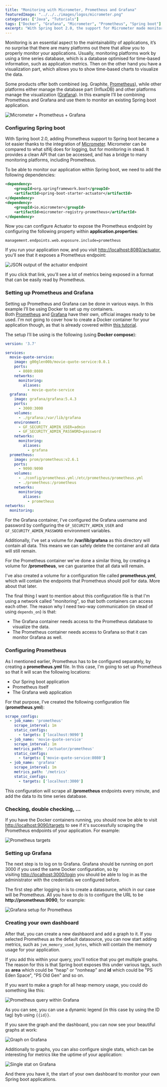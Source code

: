 ```yaml
---
title: "Monitoring with Micrometer, Prometheus and Grafana"
featuredImage: "../../../images/logos/micrometer.png"
categories: ["Java", "Tutorials"]
tags: ["Docker", "Grafana", "Micrometer", "Prometheus", "Spring boot"]
excerpt: "With Spring boot 2.0, the support for Micrometer made monitoring a lot easier. In this tutorial we'll see how we can use it with Grafana and Prometheus."
---
```


Monitoring is an essential aspect to the maintainability of applications, it’s no surprise that there are many platforms out there that allow you to properly monitor your applications. Usually, monitoring platforms work by using a time series database, which is a database optimised for time-based information, such as application metrics. Then on the other hand you have a visualization part, which allows you to show time-based charts to visualize the data.

Some products offer both combined (eg. Graphite, [Prometheus](https://prometheus.io/)), while other platforms either manage the database part (InfluxDB) and other platforms manage the visualization ([Grafana](https://grafana.com/)). In this example I’ll be combining Prometheus and Grafana and use them to monitor an existing Spring boot application.

![Micrometer + Prometheus + Grafana](./images/micrometer-prometheus-grafana.png)

### Configuring Spring boot

With Spring boot 2.0, adding Prometheus support to Spring boot became a lot easier thanks to the integration of [Micrometer](https://micrometer.io/). Micrometer can be compared to what slf4j does for logging, but for monitoring in stead. It provides a clean API that can be accessed, and has a bridge to many monitoring platforms, including Prometheus.

To be able to monitor our application within Spring boot, we need to add the following dependencies:

```xml
<dependency>
    <groupId>org.springframework.boot</groupId>
    <artifactId>spring-boot-starter-actuator</artifactId>
</dependency>
<dependency>
    <groupId>io.micrometer</groupId>
    <artifactId>micrometer-registry-prometheus</artifactId>
</dependency>
```

Now you can configure Actuator to expose the Prometheus endpoint by configuring the following property within **application.properties**:

```
management.endpoints.web.exposure.include=prometheus
```

If you run your application now, and you visit [http://localhost:8080/actuator](http://localhost:8080/actuator), you'll see that it exposes a Prometheus endpoint:

![JSON output of the actuator endpoint](./images/Screenshot-2019-02-10-22.03.32.png)

If you click that link, you'll see a lot of metrics being exposed in a format that can be easily read by Prometheus.

### Setting up Prometheus and Grafana

Setting up Prometheus and Grafana can be done in various ways. In this example I’ll be using Docker to set up my containers. Both [Prometheus](https://hub.docker.com/r/prom/prometheus/) and [Grafana](https://hub.docker.com/r/grafana/grafana/) have their own, official images ready to be used. I'm not going to cover how to create a Docker container for your application though, as that is already covered within [this tutorial](/docker-spring-boot/).

The setup I’ll be using is the following (using **Docker compose**):

```yaml
version: '3.7'

services:
  movie-quote-service:
    image: g00glen00b/movie-quote-service:0.0.1
    ports:
      - 8080:8080
    networks:
      monitoring:
        aliases:
          - movie-quote-service
  grafana:
    image: grafana/grafana:5.4.3
    ports:
      - 3000:3000
    volumes:
      - ./grafana:/var/lib/grafana
    environment:
      - GF_SECURITY_ADMIN_USER=admin
      - GF_SECURITY_ADMIN_PASSWORD=password
    networks:
      monitoring:
        aliases:
          - grafana
  prometheus:
    image: prom/prometheus:v2.6.1
    ports:
      - 9090:9090
    volumes:
      - ./config/prometheus.yml:/etc/prometheus/prometheus.yml
      - ./prometheus:/prometheus
    networks:
      monitoring:
        aliases:
          - prometheus
networks:
  monitoring:

```

For the Grafana container, I've configured the Grafana username and password by configuring the `GF_SECURITY_ADMIN_USER` and `GF_SECURITY_ADMIN_PASSWORD` environment variables.

Additionally, I've set a volume for **/var/lib/grafana** as this directory will contain all data. This means we can safely delete the container and all data will still remain.

For the Prometheus container we've done a similar thing, by creating a volume for **/prometheus**, we can guarantee that all data will remain.

I've also created a volume for a configuration file called **prometheus.yml**, which will contain the endpoints that Prometheus should poll for data. More about that later.

The final thing I want to mention about this configuration file is that I'm using a network called "monitoring", so that both containers can access each other. The reason why I need two-way communication (in stead of using `depends_on`) is that:

- The Grafana container needs access to the Prometheus database to visualize the data.
- The Prometheus container needs access to Grafana so that it can monitor Grafana as well.

### Configuring Prometheus

As I mentioned earlier, Prometheus has to be configured separately, by creating a **prometheus.yml** file. In this case, I'm going to set up Prometheus so that it will scan the following locations:

- Our Spring boot application
- Prometheus itself
- The Grafana web application

For that purpose, I've created the following configuration file (**prometheus.yml**):

```yaml
scrape_configs:
  - job_name: 'prometheus'
    scrape_interval: 1m
    static_configs:
      - targets: ['localhost:9090']
  - job_name: 'movie-quote-service'
    scrape_interval: 1m
    metrics_path: '/actuator/prometheus'
    static_configs:
      - targets: ['movie-quote-service:8080']
  - job_name: 'grafana'
    scrape_interval: 1m
    metrics_path: '/metrics'
    static_configs:
      - targets: ['localhost:3000']
```

This configuration will scrape all **/prometheus** endpoints every minute, and add the data to its time series database.

### Checking, double checking, ...

If you have the Docker containers running, you should now be able to visit [http://localhost:9090/targets](http://localhost:9090/targets) to see if it's successfully scraping the Prometheus endpoints of your application. For example:

![Prometheus targets](./images/Screenshot-2019-02-10-22.10.38.png)

### Setting up Grafana

The next step is to log on to Grafana. Grafana should be running on port 3000 if you used the same Docker configuration, so by visiting [http://localhost:3000/login](http://localhost:3000/login) you should be able to log in as the administrator with the credentials we configured before.

The first step after logging in is to create a datasource, which in our case will be Prometheus. All you have to do is to configure the URL to be **http://prometheus:9090**, for example:

![Grafana setup for Prometheus](./images/Screenshot-2019-02-10-22.13.22.png)

### Creating your own dashboard

After that, you can create a new dashbaord and add a graph to it. If you selected Prometheus as the default datasource, you can now start adding metrics, such as `jvm_memory_used_bytes`, which will contain the memory usage for your application.

If you add this within your query, you'll notice that you get multiple graphs. The reason for this is that Spring boot exposes this under various tags, such as **area** which could be "heap" or "nonheap" and **id** which could be "PS Eden Space", "PS Old Gen" and so on.

If you want to make a graph for all heap memory usage, you could do something like this:

![Prometheus query within Grafana](./images/Screenshot-2019-02-10-22.19.06.png)

As you can see, you can use a dynamic legend (in this case by using the ID tag) byb using `{{id}}`.

If you save the graph and the dashboard, you can now see your beautiful graphs at work:

![Graph on Grafana](./images/Screenshot-2019-02-10-22.21.31.png)

Additionally to graphs, you can also configure single stats, which can be interesting for metrics like the uptime of your application:

![Single stat on Grafana](./images/Screenshot-2019-02-10-22.25.37.png)

And there you have it, the start of your own dashboard to monitor your own Spring boot applications.
